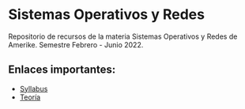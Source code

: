 # Sistemas Operativos y Redes

Repositorio de recursos de la materia Sistemas Operativos y Redes de Amerike. Semestre Febrero - Junio 2022.

## Enlaces importantes:

- [Syllabus](Syllabus_SistemasOperativosRedes.pdf)
- [Teoría](https://www.figma.com/file/HgxwQiIjpPUmd1YXzhAc4m/Sistemas-Operativos-y-Redes)

